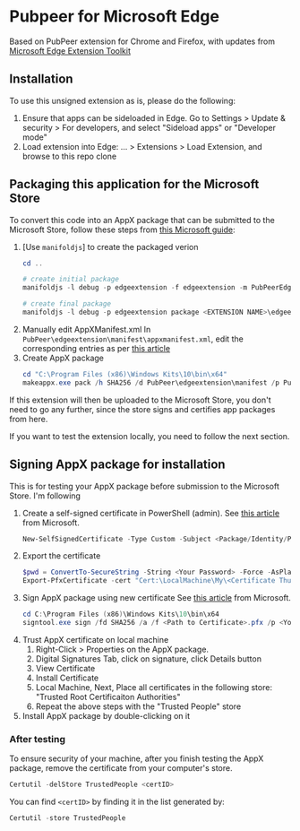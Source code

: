 # Pubpeer for Microsoft Edge

Based on PubPeer extension for Chrome and Firefox, with updates from [Microsoft Edge Extension Toolkit](https://www.microsoft.com/en-ca/store/p/microsoft-edge-extension-toolkit/9nblggh4txvb)

## Installation

To use this unsigned extension as is, please do the following:

1. Ensure that apps can be sideloaded in Edge.
    Go to Settings > Update & security > For developers, and select "Sideload apps" or "Developer mode"
1. Load extension into Edge: ... > Extensions > Load Extension, and browse to this repo clone


## Packaging this application for the Microsoft Store

To convert this code into an AppX package that can be submitted to the Microsoft Store, follow these steps from [this Microsoft guide](https://docs.microsoft.com/en-us/microsoft-edge/extensions/guides/packaging/creating-and-testing-extension-packages):

1. [Use `manifoldjs`] to create the packaged verion
    ```powershell
    cd ..

    # create initial package
    manifoldjs -l debug -p edgeextension -f edgeextension -m PubPeerEdge\manifest.json

    # create final package
    manifoldjs -l debug -p edgeextension package <EXTENSION NAME>\edgeextension\manifest\
    ```
1. Manually edit AppXManifest.xml
    In `PubPeer\edgeextension\manifest\appxmanifest.xml`, edit the corresponding entries as per [this article](https://docs.microsoft.com/en-us/microsoft-edge/extensions/guides/packaging/creating-and-testing-extension-packages#preparing-the-submission-folder)
1. Create AppX package
    ```powershell
    cd "C:\Program Files (x86)\Windows Kits\10\bin\x64"
    makeappx.exe pack /h SHA256 /d PubPeer\edgeextension\manifest /p PubPeer\edgeextension\edgeExtension.appx
    ```

If this extension will then be uploaded to the Microsoft Store, you don't need to go any further, since the store signs and certifies app packages from here.

If you want to test the extension locally, you need to follow the next section.

## Signing AppX package for installation

This is for testing your AppX package before submission to the Microsoft Store.
I'm following 

1. Create a self-signed certificate in PowerShell (admin). See [this article](https://docs.microsoft.com/en-us/windows/uwp/packaging/create-certificate-package-signing) from Microsoft.
    ```powershell
    New-SelfSignedCertificate -Type Custom -Subject <Package/Identity/Publisher from Microsoft Developer Dashboard> -KeyUsage DigitalSignature -FriendlyName <Package/Properties/PublisherDisplayName from Microsoft Developer Dashboard> -CertStoreLocation "Cert:\LocalMachine\My"
    ```
1. Export the certificate
    ```powershell
    $pwd = ConvertTo-SecureString -String <Your Password> -Force -AsPlainText 
    Export-PfxCertificate -cert "Cert:\LocalMachine\My\<Certificate Thumbprint>" -FilePath <FilePath>.pfx -Password $pwd
    ```
1. Sign AppX package using new certificate
    See [this article](https://docs.microsoft.com/en-us/windows/uwp/packaging/sign-app-package-using-signtool) from Microsoft.
    ```powershell
    cd C:\Program Files (x86)\Windows Kits\10\bin\x64
    signtool.exe sign /fd SHA256 /a /f <Path to Certificate>.pfx /p <Your Password> PubPeer\edgeextension\edgeExtension.appx
    ```
1. Trust AppX certificate on local machine
    1. Right-Click > Properties on the AppX package.
    1. Digital Signatures Tab, click on signature, click Details button
    1. View Certificate
    1. Install Certificate
    1. Local Machine, Next, Place all certificates in the following store: "Trusted Root Certificaiton Authorities"
    1. Repeat the above steps with the "Trusted People" store
1. Install AppX package by double-clicking on it

### After testing

To ensure security of your machine, after you finish testing the AppX package, remove the certificate from your computer's store.

```powershell
Certutil -delStore TrustedPeople <certID>
```

You can find `<certID>` by finding it in the list generated by:
```powershell
Certutil -store TrustedPeople
```
